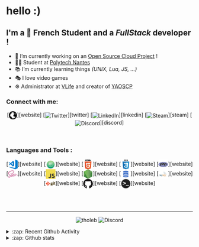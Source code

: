 
# hello :)

## I'm a 🥖 French Student and a *FullStack* developer !
- 🎉 I’m currently working on an [Open Source Cloud Project][yaoscp] !
- 👨‍🎓 Student at [Polytech Nantes][polytech]
- 📚 I’m currently learning things *(UNIX, Lua, JS, ...)*
- 🎭  I love video games
- ⚙ Administrator at [VLife][vlife] and creator of [YAOSCP][yaoscp]

### Connect with me:
<p align="center" width="100%">
[<img align="center" alt="tholeb.fr" width="22px" src="https://raw.githubusercontent.com/iconic/open-iconic/master/svg/globe.svg" />][website]
[<img align="center" alt="Twitter" width="22px" src="https://cdn.jsdelivr.net/npm/simple-icons@v3/icons/twitter.svg" />][twitter]
[<img align="center" alt="LinkedIn" width="22px" src="https://cdn.jsdelivr.net/npm/simple-icons@v3/icons/linkedin.svg" />][linkedin]
[<img align="center" alt="Steam" width="22px" src="https://cdn.jsdelivr.net/npm/simple-icons@v3/icons/steam.svg" />][steam]
[<img align="center" alt="Discord" title="tholeb#6077" width="22px" src="https://cdn.jsdelivr.net/npm/simple-icons@v3/icons/discord.svg" />][discord]
</p>
<br />

### Languages and Tools :

<p align="center" width="100%">
[<img align="center" alt="Visual Studio Code" width="26px" src="https://raw.githubusercontent.com/github/explore/80688e429a7d4ef2fca1e82350fe8e3517d3494d/topics/visual-studio-code/visual-studio-code.png" />][website]
[<img align="center" alt="Visual Studio Code" width="26px" src="https://raw.githubusercontent.com/github/explore/80688e429a7d4ef2fca1e82350fe8e3517d3494d/topics/atom/atom.png" />][website]
[<img align="center" alt="HTML5" width="26px" src="https://raw.githubusercontent.com/github/explore/80688e429a7d4ef2fca1e82350fe8e3517d3494d/topics/html/html.png" />][website]
[<img align="center" alt="CSS3" width="26px" src="https://raw.githubusercontent.com/github/explore/80688e429a7d4ef2fca1e82350fe8e3517d3494d/topics/css/css.png" />][website]
[<img align="center" alt="CSS3" width="26px" src="https://raw.githubusercontent.com/github/explore/80688e429a7d4ef2fca1e82350fe8e3517d3494d/topics/php/php.png" />][website]
[<img align="center" alt="Sass" width="26px" src="https://raw.githubusercontent.com/github/explore/80688e429a7d4ef2fca1e82350fe8e3517d3494d/topics/sass/sass.png" />][website]
[<img align="center" alt="JavaScript" width="26px" src="https://raw.githubusercontent.com/github/explore/80688e429a7d4ef2fca1e82350fe8e3517d3494d/topics/javascript/javascript.png" />][website]
[<img align="center" alt="Node.js" width="26px" src="https://raw.githubusercontent.com/github/explore/80688e429a7d4ef2fca1e82350fe8e3517d3494d/topics/nodejs/nodejs.png" />][website]
[<img align="center" alt="SQL" width="26px" src="https://raw.githubusercontent.com/github/explore/80688e429a7d4ef2fca1e82350fe8e3517d3494d/topics/sql/sql.png" />][website]
[<img align="center" alt="MySQL" width="26px" src="https://raw.githubusercontent.com/github/explore/80688e429a7d4ef2fca1e82350fe8e3517d3494d/topics/mysql/mysql.png" />][website]
[<img align="center" alt="Git" width="26px" src="https://raw.githubusercontent.com/github/explore/80688e429a7d4ef2fca1e82350fe8e3517d3494d/topics/git/git.png" />][website]
[<img align="center" alt="GitHub" width="26px" src="https://raw.githubusercontent.com/github/explore/78df643247d429f6cc873026c0622819ad797942/topics/github/github.png" />][website]
[<img align="center" alt="HTML5" width="26px" src="https://raw.githubusercontent.com/github/explore/80688e429a7d4ef2fca1e82350fe8e3517d3494d/topics/terminal/terminal.png" />][website]
</p>

<br />
<br />

---
<p align="center">
  <img src="https://komarev.com/ghpvc/?username=tholeb" alt="tholeb" />
  <img alt="Discord" src="https://img.shields.io/discord/617016532706525205?color=dd00ff&label=VLife">
</p>

<details>
  <summary>:zap: Recent Github Activity</summary>
  <!--START_SECTION:activity-->
    1. ❗️ Opened issue [#104](https://github.com//rossjrw/rossjrw/issues/104) in [rossjrw/rossjrw](https://github.com//rossjrw/rossjrw)
    2. ❗️ Opened issue [#4383](https://github.com//timburgan/timburgan/issues/4383) in [timburgan/timburgan](https://github.com//timburgan/timburgan)
    3. ❗️ Opened issue [#54](https://github.com//CADOJRP/FiveM-AdministrationPanel/issues/54) in [CADOJRP/FiveM-AdministrationPanel](https://github.com//CADOJRP/FiveM-AdministrationPanel)
    4. ❗️ Opened issue [#66](https://github.com//armin-pfaeffle/atom-minify/issues/66) in [armin-pfaeffle/atom-minify](https://github.com//armin-pfaeffle/atom-minify)
  <!--END_SECTION:activity-->
</details>

<details>
  <summary>:zap: Github stats</summary>
  <p align:"center" width="100%">
    <a href="http://tholeb.fr">
      <img align="center" src="https://github-readme-stats-git-master.tholeb.vercel.app/api/top-langs/?username=anuraghazra&layout=compact" />
    </a>
    <br />
    <a href="http://tholeb.fr">
      <img align="center" src="https://github-readme-stats-git-master.tholeb.vercel.app/api?username=tholeb&show_icons=true&hide_border=false" />
    </a>
  </p>
</details>


[website]: http://tholeb.fr
[vlife]: http://vlife.fr
[twitter]: https://twitter.com/tholeb_
[discord]: https://discord.com/channels/@me/259056305187192833
[polytech]: https://polytech.univ-nantes.fr/
[linkedin]: https://www.linkedin.com/in/thomas-lebreton-1246681b2/
[steam]: https://steamcommunity.com/id/tholeb/
[yaoscp]: https://github.com/YAOSCP
<!--stackedit_data:
eyJoaXN0b3J5IjpbMTA2Mjk5NjgzMywtMTQzMDEwNDUzNCwtOT
g0NjUzNDk0LC0xMzQzMzc2OTA5LC0xNzQ3OTg3MDA0XX0=
-->
